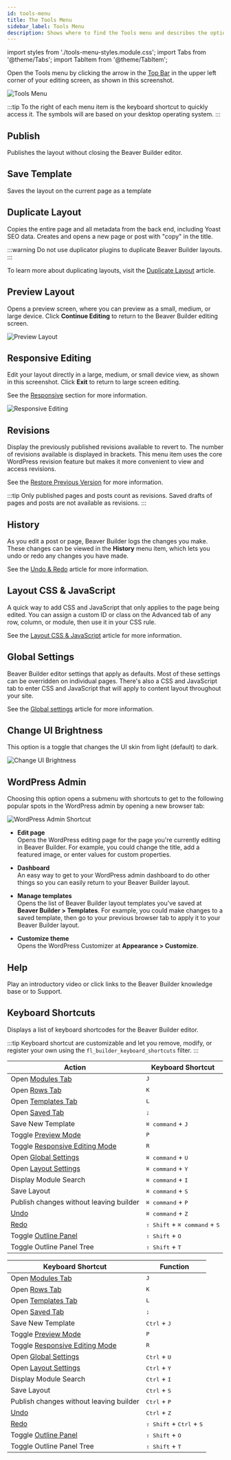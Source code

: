 ```yaml
---
id: tools-menu
title: The Tools Menu
sidebar_label: Tools Menu
description: Shows where to find the Tools menu and describes the options there.
---
```


import styles from './tools-menu-styles.module.css';
import Tabs from '@theme/Tabs';
import TabItem from '@theme/TabItem';

Open the Tools menu by clicking the arrow in the [Top Bar](top-bar.md) in the upper left corner of your editing screen, as shown in this screenshot.

![Tools Menu](/img/beaver-builder/user-interface--tools-menu--1.jpg)

:::tip
To the right of each menu item is the keyboard shortcut to quickly access it. The symbols will are based on your desktop operating system.
:::

## Publish

Publishes the layout without closing the Beaver Builder editor.

## Save Template

Saves the layout on the current page as a template

## Duplicate Layout

Copies the entire page and all metadata from the back end, including Yoast SEO data. Creates and opens a new page or post with "copy" in the title.

:::warning
Do not use duplicator plugins to duplicate Beaver Builder layouts.
:::

To learn more about duplicating layouts, visit the [Duplicate Layout](getting-started/bb-editor-basics/duplicate-your-beaver-builder-layout-to-another-page.md) article.


## Preview Layout

Opens a preview screen, where you can preview as a small, medium, or large device. Click **Continue Editing** to return to the Beaver Builder editing screen.

![Preview Layout](/img/beaver-builder/user-interface--tools-menu--2.jpg)

## Responsive Editing

Edit your layout directly in a large, medium, or small device view, as shown in this screenshot. Click **Exit** to return to large screen editing.

See the [Responsive](layouts/responsive-design/index.md) section for more information.

![Responsive Editing](/img/beaver-builder/user-interface--tools-menu--3.jpg)

## Revisions

Display the previously published revisions available to revert to. The number of revisions available is displayed in brackets. This menu item uses the core WordPress revision feature but makes it more convenient to view and access revisions.

See the [Restore Previous Version](advanced-builder-techniques/restore-a-previous-version.md) for more information.

:::tip 
Only published pages and posts count as revisions. Saved drafts of pages and posts are not available as revisions. 
:::

## History

As you edit a post or page, Beaver Builder logs the changes you make. These changes can be viewed in the **History** menu item, which lets you undo or redo any changes you have made.

See the [Undo & Redo](getting-started/bb-editor-basics/undo-redo.md) article for more information.

## Layout CSS & JavaScript

A quick way to add CSS and JavaScript that only applies to the page being edited. You can assign a custom ID or class on the Advanced tab of any row, column, or module, then use it in your CSS rule.

See the [Layout CSS & JavaScript](user-interface/layout-css-js.md) article for more information.

## Global Settings

Beaver Builder editor settings that apply as defaults. Most of these settings can be overridden on individual pages. There's also a CSS and JavaScript tab to enter CSS and JavaScript that will apply to content layout throughout your site.

See the [Global settings](user-interface/global-settings.md) article for more information.

## Change UI Brightness

This option is a toggle that changes the UI skin from light (default) to dark.

![Change UI Brightness](/img/beaver-builder/user-interface--tools-menu--4.jpg)

## WordPress Admin

Choosing this option opens a submenu with shortcuts to get to the following popular spots in the WordPress admin by opening a new browser tab:

![WordPress Admin Shortcut](/img/beaver-builder/user-interface--tools-menu--5.jpg)

* **Edit page**  
  Opens the WordPress editing page for the page you're currently editing in Beaver Builder.  For example, you could change the title, add a featured image, or enter values for custom properties. 

* **Dashboard**  
  An easy way to get to your WordPress admin dashboard to do other things so you can easily return to your Beaver Builder layout. 

* **Manage templates**  
  Opens the list of Beaver Builder layout templates you've saved at **Beaver Builder > Templates**. For example, you could make changes to a saved template, then go to your previous browser tab to apply it to your Beaver Builder layout.

* **Customize theme**  
  Opens the WordPress Customizer at **Appearance > Customize**.

## Help

Play an introductory video or click links to the Beaver Builder knowledge base or to Support.

## Keyboard Shortcuts

Displays a list of keyboard shortcodes for the Beaver Builder editor.

:::tip
Keyboard shortcut are customizable and let you remove, modify, or register your own using the `fl_builder_keyboard_shortcuts` filter.
:::

<Tabs>
<TabItem value="macos" label="macOS" attributes={{className: styles.macos}} default>

| Action                                    | Keyboard Shortcut                                        |
| ------------------------------------------|----------------------------------------------------------|
| Open [Modules Tab](content-panel.md#module-tab-groups) | <kbd>J</kbd>                                |
| Open [Rows Tab](content-panel.md#row-tab-groups)       | <kbd>K</kbd>                                |
| Open [Templates Tab](content-panel.md#template-tab-groups)  | <kbd>L</kbd>                           |
| Open [Saved Tab](content-panel.md#saved-tab-groups) | <kbd>;</kbd>                                   |
| Save New Template                         | <kbd>⌘ command</kbd> + <kbd>J</kbd>                      |
| Toggle [Preview Mode](#preview-layout)    | <kbd>P</kbd>                                             |
| Toggle [Responsive Editing Mode](layouts/responsive-design/editor.md) | <kbd>R</kbd>                                |
| Open [Global Settings](global-settings.md) | <kbd>⌘ command</kbd> + <kbd>U</kbd>      |
| Open [Layout Settings](layout-css-js.md) | <kbd>⌘ command</kbd> + <kbd>Y</kbd>        |
| Display Module Search                     | <kbd>⌘ command</kbd> + <kbd>I</kbd>                      |
| Save Layout                               | <kbd>⌘ command</kbd> + <kbd>S</kbd>                      |
| Publish changes without leaving builder   | <kbd>⌘ command</kbd> + <kbd>P</kbd>                      |
| [Undo](getting-started/bb-editor-basics/undo-redo.md)               | <kbd>⌘ command</kbd> + <kbd>Z</kbd>                      |
| [Redo](getting-started/bb-editor-basics/undo-redo.md)               | <kbd>⇧ Shift</kbd> + <kbd>⌘ command</kbd> + <kbd>S</kbd> |
| Toggle [Outline Panel](outline-panel.md) | <kbd>⇧ Shift</kbd> + <kbd>O</kbd>          |
| Toggle Outline Panel Tree                 | <kbd>⇧ Shift</kbd> + <kbd>T</kbd>                        |

</TabItem>
<TabItem value="windows" label="Windows" attributes={{className: styles.windows}}>

| Keyboard Shortcut                         | Function                                                 |
| ------------------------------------------|----------------------------------------------------------|
| Open [Modules Tab](content-panel.md#module-tab-groups) | <kbd>J</kbd>                                |
| Open [Rows Tab](content-panel.md#row-tab-groups) | <kbd>K</kbd>                                      |
| Open [Templates Tab](content-panel.md#template-tab-groups) | <kbd>L</kbd>                            |
| Open [Saved Tab](content-panel.md#saved-tab-groups) | <kbd>;</kbd>                                   |
| Save New Template                         | <kbd>Ctrl</kbd> + <kbd>J</kbd>                           |
| Toggle [Preview Mode](#preview-layout)    | <kbd>P</kbd>                                             |
| Toggle [Responsive Editing Mode](layouts/responsive-design/editor.md) | <kbd>R</kbd>                                |
| Open [Global Settings](global-settings.md)| <kbd>Ctrl</kbd> + <kbd>U</kbd>                           |
| Open [Layout Settings](layout-css-js.md)  | <kbd>Ctrl</kbd> + <kbd>Y</kbd>                           |
| Display Module Search                     | <kbd>Ctrl</kbd> + <kbd>I</kbd>                           |
| Save Layout                               | <kbd>Ctrl</kbd> + <kbd>S</kbd>                           |
| Publish changes without leaving builder   | <kbd>Ctrl</kbd> + <kbd>P</kbd>                           |
| [Undo](getting-started/bb-editor-basics/undo-redo.md) | <kbd>Ctrl</kbd> + <kbd>Z</kbd>               |
| [Redo](getting-started/bb-editor-basics/undo-redo.md) | <kbd>⇧ Shift</kbd> + <kbd>Ctrl</kbd> + <kbd>S</kbd> |
| Toggle [Outline Panel](outline-panel.md)  | <kbd>⇧ Shift</kbd> + <kbd>O</kbd>                        |
| Toggle Outline Panel Tree                 | <kbd>⇧ Shift</kbd> + <kbd>T</kbd>                        |

</TabItem>
</Tabs>
